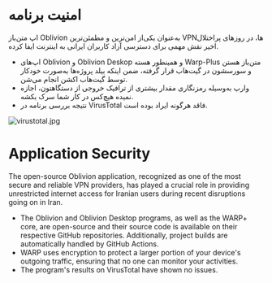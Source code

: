 # امنیت برنامه

اپ متن‌باز Oblivion به‌عنوان یکی‌از امن‌ترین و مطمئن‌ترین VPNها، در روزهای پراختلال اخیر نقش مهمی برای دسترسی آزاد
کاربران ایرانی به اینترنت ایفا کرده.

- اپ‌های Oblivion و Oblivion Deskop و همینطور هسته Warp-Plus متن‌باز هستن و سورسشون در گیت‌هاب قرار گرفته، ضمن اینکه
  بیلد پروژه‌ها به‌صورت خودکار توسط گیت‌هاب اکشن انجام می‌شن.
- وارپ به‌وسیله رمزنگاری مقدار بیشتری از ترافیک خروجی از دستگاهتون، اجازه نمیده هیچ‌کس در کار شما سرک بکشه.
- نتیجه بررسی برنامه در VirusTotal فاقد هرگونه ایراد بوده است.

![virustotal.jpg](screenshot/virustotal.jpg)

# Application Security

The open-source Oblivion application, recognized as one of the most secure and reliable VPN providers, has played a crucial role in providing unrestricted internet access for Iranian users during recent disruptions going on in Iran.

- The Oblivion and Oblivion Desktop programs, as well as the WARP+ core, are open-source and their source code is available on their respective GitHub repositories. Additionally, project builds are automatically handled by GitHub Actions.
- WARP uses encryption to protect a larger portion of your device's outgoing traffic, ensuring that no one can monitor your activities.
- The program's results on VirusTotal have shown no issues.
